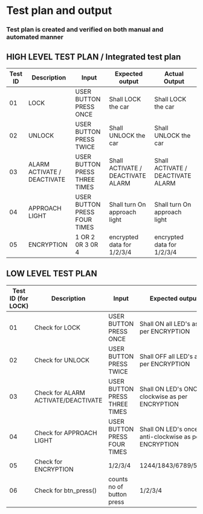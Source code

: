 
# Test plan and output

### Test plan is created and verified on both manual and automated manner

## HIGH LEVEL TEST PLAN / Integrated test plan

| Test ID | Description | Input | Expected output | Actual Output | 
| --- | --- | --- | --- | --- | 
| 01 | LOCK | USER BUTTON PRESS ONCE  | Shall LOCK the car | Shall LOCK the car  | 
| 02 | UNLOCK | USER BUTTON PRESS TWICE | Shall UNLOCK the car |  Shall UNLOCK the car | 
| 03 | ALARM ACTIVATE / DEACTIVATE | USER BUTTON PRESS THREE TIMES | Shall ACTIVATE / DEACTIVATE ALARM  | Shall ACTIVATE / DEACTIVATE ALARM |
| 04 | APPROACH LIGHT | USER BUTTON PRESS FOUR TIMES | Shall turn On approach light | Shall turn On approach light |
| 05 |  ENCRYPTION | 1 OR 2 0R 3 0R 4 | encrypted data for 1/2/3/4 | encrypted data for 1/2/3/4 |


## LOW LEVEL TEST PLAN

| Test ID (for LOCK)| Description | Input | Expected output | Actual Output | passed/not |
| --- | --- | --- | --- | --- | --- |
| 01 | Check for LOCK | USER BUTTON PRESS ONCE  | Shall ON all LED's as per ENCRYPTION | Shall ON all LED's as per ENCRYPTION | ✅ |
| 02 | Check for UNLOCK | USER BUTTON PRESS TWICE  | Shall OFF all LED's as per ENCRYPTION | Shall OFF all LED's as per ENCRYPTION | ✅ |
| 03 | Check for ALARM ACTIVATE/DEACTIVATE | USER BUTTON PRESS THREE TIMES | Shall ON LED's ONCE clockwise as per ENCRYPTION |  Shall ON LED's ONCE clockwise as per ENCRYPTION | ✅ |
| 04 | Check for APPROACH LIGHT | USER BUTTON PRESS FOUR TIMES | Shall ON LED's once anti-clockwise as per ENCRYPTION |  Shall ON LED's once anti-clockwise as per ENCRYPTION | ✅ |
| 05 | Check for ENCRYPTION | 1/2/3/4  | 1244/1843/6789/5478 | 1244/1843/6789/5478 | ✅ |
| 06 | Check for btn_press() | counts no of button press  | 1/2/3/4 | 1/2/3/4 | ✅ |

